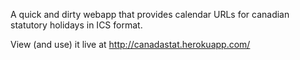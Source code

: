 A quick and dirty webapp that provides calendar URLs for canadian
statutory holidays in ICS format.

View (and use) it live at http://canadastat.herokuapp.com/
